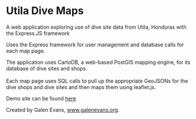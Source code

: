 Utila Dive Maps
===============

A web application exploring use of dive site data from Utila, Honduras with the Express.JS framework

Uses the Express framework for user management and database calls for each map page.

The application uses CartoDB, a web-based PostGIS mapping engine, for its database of dive sites and shops. <br /> <br />
Each map page uses SQL calls to pull up the appropriate GeoJSONs for the dive shops and dive sites and then maps them using leaflet.js.

Demo site can be found <a href="divemaps.herokuapp.com"> here </a>


Created by Galen Evans, www.galenevans.org.


